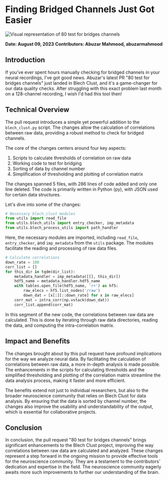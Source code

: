 # Finding Bridged Channels Just Got Easier

![Visual representation of 80 test for bridges channels](https://oaidalleapiprodscus.blob.core.windows.net/private/org-hj3a7zwinu5hXuZCuU2WvRFJ/user-o4AWhhARg4pLttg3dlHwlTci/img-4VydGryOkUU13raN8XaYIAj0.png?st=2025-03-03T16%3A54%3A41Z&se=2025-03-03T18%3A54%3A41Z&sp=r&sv=2024-08-04&sr=b&rscd=inline&rsct=image/png&skoid=d505667d-d6c1-4a0a-bac7-5c84a87759f8&sktid=a48cca56-e6da-484e-a814-9c849652bcb3&skt=2025-03-03T02%3A11%3A01Z&ske=2025-03-04T02%3A11%3A01Z&sks=b&skv=2024-08-04&sig=%2BOu6soV62Ebd3p8e6u23B0G4oxsv7bsth6G4VqZ6za8%3D)


**Date: August 09, 2023**
**Contributors: Abuzar Mahmood, abuzarmahmood**

## Introduction
If you've ever spent hours manually checking for bridged channels in your neural recordings, I've got good news. Abuzar's latest PR "80 test for bridges channels" just landed in Blech Clust, and it's a game-changer for our data quality checks. After struggling with this exact problem last month on a 128-channel recording, I wish I'd had this tool then!

## Technical Overview
The pull request introduces a simple yet powerful addition to the `blech_clust.py` script. The changes allow the calculation of correlations between raw data, providing a robust method to check for bridged channels.

The core of the changes centers around four key aspects:
1. Scripts to calculate thresholds of correlation on raw data
2. Working code to test for bridging
3. Sorting of data by channel number
4. Simplification of thresholding and plotting of correlation matrix

The changes spanned 5 files, with 286 lines of code added and only one line deleted. The code is primarily written in Python (py), with JSON used for certain data structures.

Let's dive into some of the changes:

```python
# Necessary blech_clust modules
from utils import read_file
from utils.blech_utils import entry_checker, imp_metadata
from utils.blech_process_utils import path_handler
```
Here, the necessary modules are imported, including `read_file`, `entry_checker`, and `imp_metadata` from the `utils` package. The modules facilitate the reading and processing of raw data files.

```python
# Calculate correlations
down_rate = 100
corr_list = []
for this_dir in tqdm(dir_list):
    metadata_handler = imp_metadata([[], this_dir])
    hdf5_name = metadata_handler.hdf5_name
    with tables.open_file(hdf5_name, 'r+') as hf5: 
        raw_elecs = hf5.list_nodes('/raw')
        down_dat = [x[:][::down_rate] for x in raw_elecs]
    corr_mat = intra_corr(np.vstack(down_dat))
    corr_list.append(corr_mat)
```
In this segment of the new code, the correlations between raw data are calculated. This is done by iterating through raw data directories, reading the data, and computing the intra-correlation matrix.

## Impact and Benefits
The changes brought about by this pull request have profound implications for the way we analyze neural data. By facilitating the calculation of correlations between raw data, a more in-depth analysis is made possible. The enhancements in the scripts for calculating thresholds and the simplified thresholding and plotting of the correlation matrix streamline the data analysis process, making it faster and more efficient.

The benefits extend not just to individual researchers, but also to the broader neuroscience community that relies on Blech Clust for data analysis. By ensuring that the data is sorted by channel number, the changes also improve the usability and understandability of the output, which is essential for collaborative projects.

## Conclusion
In conclusion, the pull request "80 test for bridges channels" brings significant enhancements to the Blech Clust project, improving the way correlations between raw data are calculated and analyzed. These changes represent a step forward in the ongoing mission to provide effective tools for the neuroscience community. They are a testament to the contributors' dedication and expertise in the field. The neuroscience community eagerly awaits more such improvements to further our understanding of the brain.
